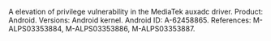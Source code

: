 A elevation of privilege vulnerability in the MediaTek auxadc driver. Product: Android. Versions: Android kernel. Android ID: A-62458865. References: M-ALPS03353884, M-ALPS03353886, M-ALPS03353887.
